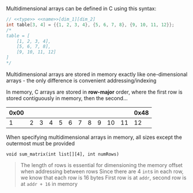 Multidimensional arrays can be defined in C using this syntax:

```c
// <<type>> <<name>>[dim_1][dim_2]
int table[3, 4] = {{1, 2, 3, 4}, {5, 6, 7, 8}, {9, 10, 11, 12}};
/*
table = [
	[1, 2, 3, 4],
	[5, 6, 7, 8], 
	[9, 10, 11, 12]
]
*/
```

Multidimensional arrays are stored in memory exactly like one-dimensional arrays - the only difference is convenient addressing/indexing

In memory, C arrays are stored in **row-major** order, where the first row is stored contiguously in memory, then the second...

| 0x00 |     |     |     |     |     |     |     |     |     |     | 0x48 |
| ---- | --- | --- | --- | --- | --- | --- | --- | --- | --- | --- | ---- |
| 1    | 2   | 3   | 4   | 5   | 6   | 7   | 8   | 9   | 10  | 11  | 12   |

When specifying multidimensional arrays in memory, all sizes except the outermost must be provided

```
void sum_matrix(int list[][4], int numRows)
```

> The length of rows is essential for dimensioning the memory offset when addressing between rows
> Since there are 4 `int`s in each row, we know that each row is 16 bytes
> First row is at `addr`, second row is at `addr + 16` in memory
